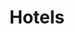 ---
title: "Hotels"
description: "Hotels verschiedener Preisklassen in der Nähe."
draft: false
bg_image: "images/us/seeon.JPG"
---